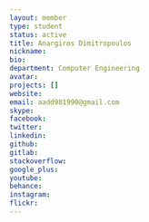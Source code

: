 ```yaml
---
layout: member
type: student
status: active
title: Anargiros Dimitropoulos
nickname:
bio:
department: Computer Engineering
avatar:
projects: []
website:
email: aadd981990@gmail.com
skype:
facebook:
twitter:
linkedin:
github:
gitlab:
stackoverflow:
google_plus:
youtube:
behance:
instagram:
flickr:
---
```

